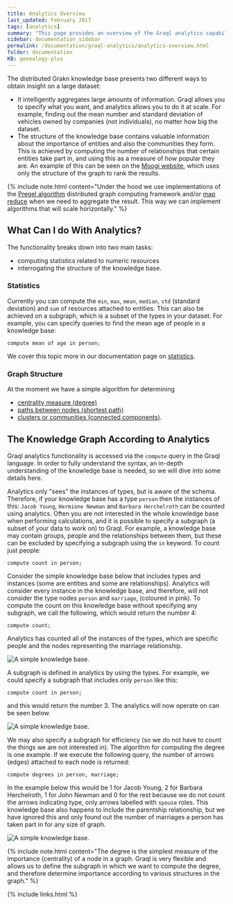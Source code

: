 ```yaml
---
title: Analytics Overview
last_updated: February 2017
tags: [analytics]
summary: "This page provides an overview of the Graql analytics capabilities."
sidebar: documentation_sidebar
permalink: /documentation/graql-analytics/analytics-overview.html
folder: documentation
KB: genealogy-plus
---
```


The distributed Grakn knowledge base presents two different ways to obtain insight on a large dataset:   
 
 *   It intelligently aggregates large amounts of information. Graql allows you to specify what you want, and analytics allows you to do it at scale. For example, finding out the mean number and standard deviation of vehicles owned by companies (not individuals), no matter how big the dataset.
 *  The structure of the knowledge base contains valuable information about the importance of entities and also the communities they form. This is achieved by computing the number of relationships that certain entities take part in, and using this as a measure of how popular they are. An example of this can be seen on the [Moogi website](https://moogi.co), which uses only the structure of the graph to rank the results. 

{% include note.html content="Under the hood we use implementations of the [Pregel algorithm](https://www.quora.com/What-are-the-main-concepts-behind-Googles-Pregel) distributed graph computing
framework and/or [map reduce](https://en.wikipedia.org/wiki/MapReduce) when we need to aggregate the result. This way we can implement algorithms that will scale horizontally." %}

## What Can I do With Analytics?

The functionality breaks down into two main tasks: 

*  computing statistics related to numeric resources 
*  interrogating the structure of the knowledge base.

### Statistics

Currently you can compute the `min`, `max`, `mean`, `median`, `std` (standard deviation) and `sum` of resources attached to entities. This
can also be achieved on a subgraph, which is a subset of the types in your dataset. For example, you can specify queries to find the mean age of people in a knowledge base:

```graql
compute mean of age in person;
```

We cover this topic more in our documentation page on [statistics](./analytics-statistics.html).

### Graph Structure

At the moment we have a simple algorithm for determining 

* [centrality measure (degree)](./analytics-degrees.html)
* [paths between nodes (shortest path)](./analytics-shortest-path.html) 
* [clusters or communities (connected components)](./analytics-connected-components.html). 

## The Knowledge Graph According to Analytics

Graql analytics functionality is accessed via the `compute` query in the Graql language. In order to fully understand the
syntax, an in-depth understanding of the knowledge base is needed, so we will dive into some details here.

Analytics only "sees" the instances of types, but is aware of the schema. Therefore, if your knowledge base has a type `person`
then the instances of this: `Jacob Young`, `Hermione Newman` and `Barbara Herchelroth` can be counted using analytics.
Often you are not interested in the whole knowledge base when performing calculations, and it is possible to specify a subgraph (a subset of your data to work on) to Graql.
For example, a knowledge base may contain groups, people and the relationships between them, but these can be excluded by specifying a subgraph using the `in` keyword.
To count just people:

```graql
compute count in person;
```

Consider the simple knowledge base below that includes types and instances (some are entities and some are relationships).
Analytics will consider every instance in the knowledge base, and therefore, will not consider the type nodes `person` and `marriage`, (coloured in pink).
To compute the count on this knowledge base without specifying any subgraph, we call the following, which would return the number 4:

```graql
compute count;
``` 

Analytics has counted all of the instances of the types, which are specific people and the nodes representing
the marriage relationship.

![A simple knowledge base.](/images/analytics_sub_Graph.png)

A subgraph is defined in analytics by using the types. For example, we could specify a subgraph that includes only
`person` like this:

```graql
compute count in person;
```

and this would return the number 3.
The analytics will now operate on can be seen below.

![A simple knowledge base.](/images/analytics_another_sub_Graph.png)


We may also specify a subgraph for efficiency (so we do not have to count the things we are not interested in).
The algorithm for computing the degree is one example.
If we execute the following query, the number of arrows (edges) attached to each node is returned:

```graql
compute degrees in person, marriage;
```

In the example below this would be 1 for Jacob Young, 2 for Barbara Herchelroth, 1 for John Newman and 0 for the rest because we do not count the arrows indicating type, only arrows labelled with `spouse` roles.
This knowledge base also happens to include the parentship relationship, but we have ignored this and only found out the number of marriages a person has taken part in for any size of graph.

![A simple knowledge base.](/images/analytics_degree_sub_Graph.png)

{% include note.html content="The degree is the simplest measure of the importance (centrality) of a node in a graph.
Graql is very flexible and allows us to define the subgraph in which we want to compute the degree, and therefore determine
importance according to various structures in the graph." %}

{% include links.html %}
